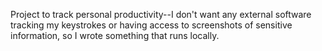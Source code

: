 Project to track personal productivity--I don't want any external software tracking my keystrokes or having access to screenshots of sensitive information, so I wrote something that runs locally.
